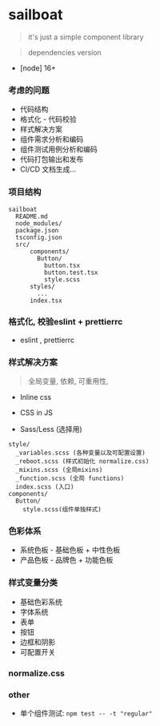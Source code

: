 
# sailboat
> it's just a simple component library

> dependencies version
  * [node] 16+
### 考虑的问题

- 代码结构
- 格式化 - 代码校验
- 样式解决方案
- 组件需求分析和编码
- 组件测试用例分析和编码
- 代码打包输出和发布
- CI/CD 文档生成...



### 项目结构

```JSX
sailboat
  README.md
  node_modules/
  package.json
  tsconfig.json
  src/
      components/
        Button/
          button.tsx
          button.test.tsx
          style.scss
      styles/
        ...
      index.tsx

```



### 格式化, 校验eslint + prettierrc
  - eslint , prettierrc

### 样式解决方案

> 全局变量, 依赖, 可重用性, 

- Inline css

    
- CSS in JS

    

    
- Sass/Less (选择用)

```JSX
style/
  _variables.scss (各种变量以及可配置设置)
  _reboot.scss (样式初始化 normalize.css)
  _mixins.scss (全局mixins)
  _function.scss (全局 functions)
  index.scss (入口)
components/
  Button/
    style.scss(组件单独样式)

```

### 色彩体系

- 系统色板 - 基础色板  + 中性色板
- 产品色板 - 品牌色  + 功能色板

### 样式变量分类

- 基础色彩系统
- 字体系统
- 表单
- 按钮
- 边框和阴影
- 可配置开关

### normalize.css

  
### other
* 单个组件测试: `npm test -- -t "regular"`
